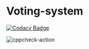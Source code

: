 # Voting-system

[![Codacy Badge](https://api.codacy.com/project/badge/Grade/c4a41f8f1d9d49098482ab59d1e9ba85)](https://app.codacy.com/gh/99002775/Voting-system?utm_source=github.com&utm_medium=referral&utm_content=99002775/Voting-system&utm_campaign=Badge_Grade)

![cppcheck-action](https://github.com/99002775/Voting-system/workflows/cppcheck-action/badge.svg)
